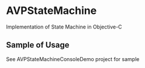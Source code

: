 # AVPStateMachine
Implementation of State Machine in Objective-C

## Sample of Usage
See AVPStateMachineConsoleDemo project for sample

